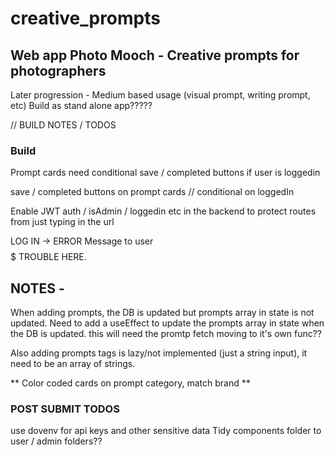 # creative_prompts

## Web app Photo Mooch - Creative prompts for photographers

Later progression - Medium based usage (visual prompt, writing prompt, etc)
Build as stand alone app?????

// BUILD NOTES / TODOS

### Build

Prompt cards need conditional save / completed buttons if user is loggedin

save / completed buttons on prompt cards // conditional on loggedIn

Enable JWT auth / isAdmin / loggedin etc in the backend to protect routes from just typing in the url

LOG IN -> ERROR Message to user $$$$$ TROUBLE HERE.

## NOTES -

When adding prompts, the DB is updated but prompts array in state is not updated. Need to add a useEffect to update the prompts array in state when the DB is updated. this will need the promtp fetch moving to it's own func??

Also adding prompts tags is lazy/not implemented (just a string input), it need to be an array of strings.

** Color coded cards on prompt category, match brand **

### POST SUBMIT TODOS

use dovenv for api keys and other sensitive data
Tidy components folder to user / admin folders??
